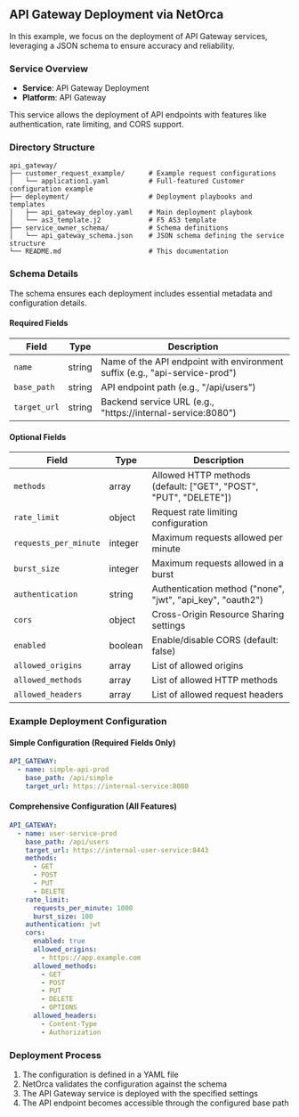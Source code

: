 ## API Gateway Deployment via NetOrca

In this example, we focus on the deployment of API Gateway services, leveraging a JSON schema to ensure accuracy and reliability.

### Service Overview
- **Service**: API Gateway Deployment
- **Platform**: API Gateway

This service allows the deployment of API endpoints with features like authentication, rate limiting, and CORS support.

### Directory Structure
```
api_gateway/
├── customer_request_example/      # Example request configurations
│   └── application1.yaml          # Full-featured Customer configuration example
├── deployment/                    # Deployment playbooks and templates
│   ├── api_gateway_deploy.yaml    # Main deployment playbook
│   └── as3_template.j2            # F5 AS3 template
├── service_owner_schema/          # Schema definitions
│   └── api_gateway_schema.json    # JSON schema defining the service structure
└── README.md                      # This documentation
```

### Schema Details
The schema ensures each deployment includes essential metadata and configuration details.

#### Required Fields
| Field | Type | Description |
|-------|------|-------------|
| `name` | string | Name of the API endpoint with environment suffix (e.g., "api-service-prod") |
| `base_path` | string | API endpoint path (e.g., "/api/users") |
| `target_url` | string | Backend service URL (e.g., "https://internal-service:8080") |

#### Optional Fields
| Field | Type | Description |
|-------|------|-------------|
| `methods` | array | Allowed HTTP methods (default: ["GET", "POST", "PUT", "DELETE"]) |
| `rate_limit` | object | Request rate limiting configuration |
| `requests_per_minute` | integer | Maximum requests allowed per minute |
| `burst_size` | integer | Maximum requests allowed in a burst |
| `authentication` | string | Authentication method ("none", "jwt", "api_key", "oauth2") |
| `cors` | object | Cross-Origin Resource Sharing settings |
| `enabled` | boolean | Enable/disable CORS (default: false) |
| `allowed_origins` | array | List of allowed origins |
| `allowed_methods` | array | List of allowed HTTP methods |
| `allowed_headers` | array | List of allowed request headers |

### Example Deployment Configuration

#### Simple Configuration (Required Fields Only)
```yaml
API_GATEWAY:
  - name: simple-api-prod
    base_path: /api/simple
    target_url: https://internal-service:8080
```

#### Comprehensive Configuration (All Features)
```yaml
API_GATEWAY:
  - name: user-service-prod
    base_path: /api/users
    target_url: https://internal-user-service:8443
    methods:
      - GET
      - POST
      - PUT
      - DELETE
    rate_limit:
      requests_per_minute: 1000
      burst_size: 100
    authentication: jwt
    cors:
      enabled: true
      allowed_origins:
        - https://app.example.com
      allowed_methods:
        - GET
        - POST
        - PUT
        - DELETE
        - OPTIONS
      allowed_headers:
        - Content-Type
        - Authorization
```

### Deployment Process
1. The configuration is defined in a YAML file
2. NetOrca validates the configuration against the schema
3. The API Gateway service is deployed with the specified settings
4. The API endpoint becomes accessible through the configured base path 